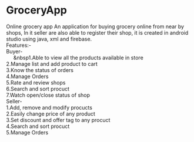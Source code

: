# **GroceryApp**<br />
Online grocery app
An application for buying grocery online from near by shops, In it seller are also able to register their shop, it is created in android studio using java, xml and firebase.<br />
Features:-<br />
Buyer-<br />
  &nbsp;&nbsp;&nbsp;&nbsp;&nbsp;&nbsp1.Able to view all the products available in store<br />
  2.Manage list and add product to cart<br />
  3.Know the status of orders<br />
  4.Manage Orders<br />
  5.Rate and review shops<br />
  6.Search and sort procuct<br />
  7.Watch open/close status of shop<br />
Seller-<br />
  1.Add, remove and modify procucts<br />
  2.Easily change price of any product<br />
  3.Set discount and offer tag to any procuct<br />
  4.Search and sort procuct<br />
  5.Manage Orders<br />
